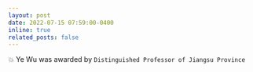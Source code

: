 ```yaml
---
layout: post
date: 2022-07-15 07:59:00-0400
inline: true
related_posts: false
---
```


:boom: Ye Wu was awarded by `Distinguished Professor of Jiangsu Province`
